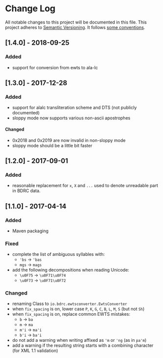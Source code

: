 # Change Log
All notable changes to this project will be documented in this file.
This project adheres to [Semantic Versioning](http://semver.org/). It follows [some conventions](http://keepachangelog.com/).

## [1.4.0] - 2018-09-25
### Added
- support for conversion from ewts to ala-lc

## [1.3.0] - 2017-12-28
### Added
- support for alalc transliteration scheme and DTS (not publicly documented)
- sloppy mode now supports various non-ascii apostrophes

#### Changed
- 0x2018 and 0x2019 are now invalid in non-sloppy mode
- sloppy mode should be a little bit faster

## [1.2.0] - 2017-09-01
### Added
- reasonable replacement for `x`, `X` and `...` used to denote unreadable part in BDRC data.

## [1.1.0] - 2017-04-14
### Added
- Maven packaging

### Fixed
- complete the list of ambiguous syllables with:
	-  `'bs` -> `'bas`
	-  `mgs` -> `mags`
- add the following decompositions when reading Unicode:
	- `\u0F75` -> `\u0F71\u0F74`
	- `\u0F73` -> `\u0F71\u0F72`

### Changed
- renaming Class to `io.bdrc.ewtsconverter.EwtsConverter`
- when `fix_spacing` is on, lower case `P`, `K`, `G`, `C`, `B`, `L`, `M`, `S` (but not `Sh`)
- when `fix_spacing` is on, replace common EWTS mistakes:
	- ` b ` -> ` ba `
	- ` m ` -> ` ma `
	- ` m'i ` -> ` ma'i `
	- ` b'i ` -> ` ba'i `
- do not add a warning when writing affixed as `'m` or `'ng` (as in `pa'm`)
- add a warning if the resulting string starts with a combining character (for XML 1.1 validation)
